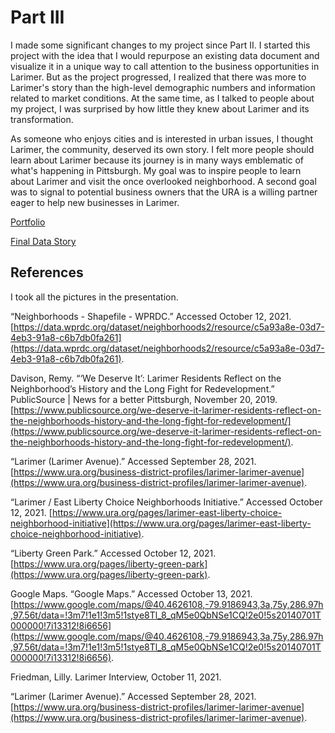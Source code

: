 # Part III

I made some significant changes to my project since Part II. I started this project with the idea that I would repurpose an existing data document and visualize it in a unique way to call attention to the business opportunities in Larimer. But as the project progressed, I realized that there was more to Larimer's story than the high-level demographic numbers and information related to market conditions. At the same time, as I talked to people about my project, I was surprised by how little they knew about Larimer and its transformation. 

As someone who enjoys cities and is interested in urban issues, I thought Larimer, the community, deserved its own story. I felt more people should learn about Larimer because its journey is in many ways emblematic of what's happening in Pittsburgh. My goal was to inspire people to learn about Larimer and visit the once overlooked neighborhood. A second goal was to signal to potential business owners that the URA is a willing partner eager to help new businesses in Larimer.

[Portfolio](portfolio.md)

[Final Data Story](https://arcg.is/1PSTSf0) 

## References 

I took all the pictures in the presentation. 

“Neighborhoods - Shapefile - WPRDC.” Accessed October 12, 2021. [https://data.wprdc.org/dataset/neighborhoods2/resource/c5a93a8e-03d7-4eb3-91a8-c6b7db0fa261](https://data.wprdc.org/dataset/neighborhoods2/resource/c5a93a8e-03d7-4eb3-91a8-c6b7db0fa261).

Davison, Remy. “‘We Deserve It’: Larimer Residents Reflect on the Neighborhood’s History and the Long Fight for Redevelopment.” PublicSource | News for a better Pittsburgh, November 20, 2019. [https://www.publicsource.org/we-deserve-it-larimer-residents-reflect-on-the-neighborhoods-history-and-the-long-fight-for-redevelopment/](https://www.publicsource.org/we-deserve-it-larimer-residents-reflect-on-the-neighborhoods-history-and-the-long-fight-for-redevelopment/).

“Larimer (Larimer Avenue).” Accessed September 28, 2021. [https://www.ura.org/business-district-profiles/larimer-larimer-avenue](https://www.ura.org/business-district-profiles/larimer-larimer-avenue).

“Larimer / East Liberty Choice Neighborhoods Initiative.” Accessed October 12, 2021. [https://www.ura.org/pages/larimer-east-liberty-choice-neighborhood-initiative](https://www.ura.org/pages/larimer-east-liberty-choice-neighborhood-initiative).

“Liberty Green Park.” Accessed October 12, 2021. [https://www.ura.org/pages/liberty-green-park](https://www.ura.org/pages/liberty-green-park).

Google Maps. “Google Maps.” Accessed October 13, 2021. [https://www.google.com/maps/@40.4626108,-79.9186943,3a,75y,286.97h,97.56t/data=!3m7!1e1!3m5!1stye8Tl_8_qM5e0QbNSe1CQ!2e0!5s20140701T000000!7i13312!8i6656](https://www.google.com/maps/@40.4626108,-79.9186943,3a,75y,286.97h,97.56t/data=!3m7!1e1!3m5!1stye8Tl_8_qM5e0QbNSe1CQ!2e0!5s20140701T000000!7i13312!8i6656).

Friedman, Lilly. Larimer Interview, October 11, 2021.

“Larimer (Larimer Avenue).” Accessed September 28, 2021. [https://www.ura.org/business-district-profiles/larimer-larimer-avenue](https://www.ura.org/business-district-profiles/larimer-larimer-avenue).
